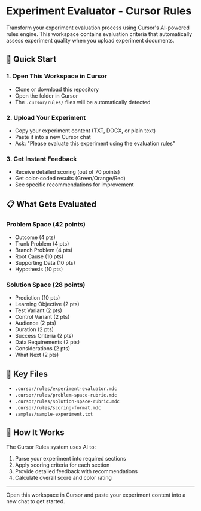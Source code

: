 # Experiment Evaluator - Cursor Rules

Transform your experiment evaluation process using Cursor's AI-powered rules engine. This workspace contains evaluation criteria that automatically assess experiment quality when you upload experiment documents.

## 🚀 Quick Start

### 1. Open This Workspace in Cursor
- Clone or download this repository
- Open the folder in Cursor
- The `.cursor/rules/` files will be automatically detected

### 2. Upload Your Experiment
- Copy your experiment content (TXT, DOCX, or plain text)
- Paste it into a new Cursor chat
- Ask: "Please evaluate this experiment using the evaluation rules"

### 3. Get Instant Feedback
- Receive detailed scoring (out of 70 points)
- Get color-coded results (Green/Orange/Red)
- See specific recommendations for improvement

## 📋 What Gets Evaluated

### Problem Space (42 points)
- Outcome (4 pts)
- Trunk Problem (4 pts)
- Branch Problem (4 pts)
- Root Cause (10 pts)
- Supporting Data (10 pts)
- Hypothesis (10 pts)

### Solution Space (28 points)
- Prediction (10 pts)
- Learning Objective (2 pts)
- Test Variant (2 pts)
- Control Variant (2 pts)
- Audience (2 pts)
- Duration (2 pts)
- Success Criteria (2 pts)
- Data Requirements (2 pts)
- Considerations (2 pts)
- What Next (2 pts)

## 📁 Key Files

- `.cursor/rules/experiment-evaluator.mdc`
- `.cursor/rules/problem-space-rubric.mdc`
- `.cursor/rules/solution-space-rubric.mdc`
- `.cursor/rules/scoring-format.mdc`
- `samples/sample-experiment.txt`

## 🔄 How It Works

The Cursor Rules system uses AI to:
1. Parse your experiment into required sections
2. Apply scoring criteria for each section
3. Provide detailed feedback with recommendations
4. Calculate overall score and color rating

---

Open this workspace in Cursor and paste your experiment content into a new chat to get started.
